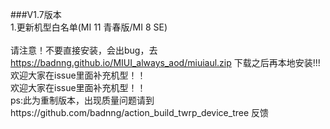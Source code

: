 ###V1.7版本
<br />
1.更新机型白名单(MI 11 青春版/MI 8 SE)
<br />
<br />
请注意！不要直接安装，会出bug，去 https://badnng.github.io/MIUI_always_aod/miuiaul.zip 下载之后再本地安装!!!
<br />
欢迎大家在issue里面补充机型！！<br />
欢迎大家在issue里面补充机型！！
<br />
ps:此为重制版本，出现质量问题请到https://github.com/badnng/action_build_twrp_device_tree 反馈
<br />
